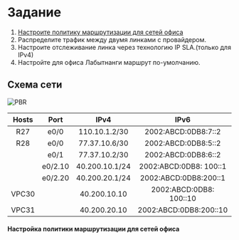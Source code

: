 # Задание

1. [Настроите политику маршрутизации для сетей офиса]() 
2. Распределите трафик между двумя линками с провайдером.
3. Настроите отслеживание линка через технологию IP SLA.(только для IPv4)
4. Настройте для офиса Лабытнанги маршрут по-умолчанию.

## Схема сети

![PBR](https://user-images.githubusercontent.com/112701413/201123485-43a6c360-2651-4d65-9bb5-2e26011456d9.jpg)


| Hosts     | Port    | IPv4             | IPv6                   | Примечание      | Регион     |
|:---------:|:-------:|:----------------:|:-------------------:|:---------------:|:----------:|
| R27       | e0/0    | 110.10.1.2/30    | 2002:ABCD:0DB8:7::2    | R25(Triada)     | Лабытнанги |
| R28       | e0/0    | 77.37.10.6/30    | 2002:ABCD:0DB8:5::2    | R26(Triada)     | Чокурдах   |
|           | e0/1    | 77.37.10.2/30    | 2002:ABCD:0DB8:6::2    | R25(Triada)     |            |
|           | e0/2.10 | 40.200.10.1/24   | 2002:ABCD:0DB8: 100::1  | SW29(Chukordah) |            |
|           | e0/2.20 | 40.200.20.1/24   | 2002:ABCD:0DB8:200::1  | SW29(Chukordah) |            |
| VPC30     |         | 40.200.10.10     | 2002:ABCD:0DB8: 100::10 |                 |            |
| VPC31     |         | 40.200.20.10     | 2002:ABCD:0DB8:200::10 |                 |            |


#### Настройка политики маршрутизации для сетей офиса
